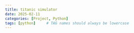 ```yaml
---
title: titanic simulator
date: 2025-02-11
categories: [Project, Python]
tags: [python]     # TAG names should always be lowercase
---
```

